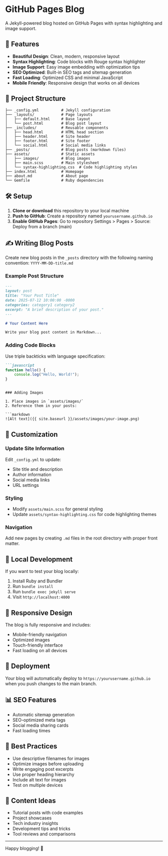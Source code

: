 # GitHub Pages Blog

A Jekyll-powered blog hosted on GitHub Pages with syntax highlighting and image support.

## 🚀 Features

- **Beautiful Design**: Clean, modern, responsive layout
- **Syntax Highlighting**: Code blocks with Rouge syntax highlighter
- **Image Support**: Easy image embedding with optimization tips
- **SEO Optimized**: Built-in SEO tags and sitemap generation
- **Fast Loading**: Optimized CSS and minimal JavaScript
- **Mobile Friendly**: Responsive design that works on all devices

## 📁 Project Structure

```
├── _config.yml          # Jekyll configuration
├── _layouts/            # Page layouts
│   ├── default.html     # Base layout
│   └── post.html        # Blog post layout
├── _includes/           # Reusable components
│   ├── head.html        # HTML head section
│   ├── header.html      # Site header
│   ├── footer.html      # Site footer
│   └── social.html      # Social media links
├── _posts/              # Blog posts (markdown files)
├── assets/              # Static assets
│   ├── images/          # Blog images
│   ├── main.scss        # Main stylesheet
│   └── syntax-highlighting.css  # Code highlighting styles
├── index.html           # Homepage
├── about.md             # About page
└── Gemfile              # Ruby dependencies
```

## 🛠️ Setup

1. **Clone or download** this repository to your local machine
2. **Push to GitHub**: Create a repository named `yourusername.github.io`
3. **Enable GitHub Pages**: Go to repository Settings > Pages > Source: Deploy from a branch (main)

## ✍️ Writing Blog Posts

Create new blog posts in the `_posts` directory with the following naming convention:
`YYYY-MM-DD-title.md`

### Example Post Structure

```markdown
---
layout: post
title: "Your Post Title"
date: 2025-07-12 10:00:00 -0000
categories: category1 category2
excerpt: "A brief description of your post."
---

# Your Content Here

Write your blog post content in Markdown...
```

### Adding Code Blocks

Use triple backticks with language specification:

```markdown
```javascript
function hello() {
    console.log("Hello, World!");
}
```
```

### Adding Images

1. Place images in `assets/images/`
2. Reference them in your posts:

```markdown
![Alt text]({{ site.baseurl }}/assets/images/your-image.png)
```

## 🎨 Customization

### Update Site Information

Edit `_config.yml` to update:
- Site title and description
- Author information
- Social media links
- URL settings

### Styling

- Modify `assets/main.scss` for general styling
- Update `assets/syntax-highlighting.css` for code highlighting themes

### Navigation

Add new pages by creating `.md` files in the root directory with proper front matter.

## 🔧 Local Development

If you want to test your blog locally:

1. Install Ruby and Bundler
2. Run `bundle install`
3. Run `bundle exec jekyll serve`
4. Visit `http://localhost:4000`

## 📱 Responsive Design

The blog is fully responsive and includes:
- Mobile-friendly navigation
- Optimized images
- Touch-friendly interface
- Fast loading on all devices

## 🚀 Deployment

Your blog will automatically deploy to `https://yourusername.github.io` when you push changes to the main branch.

## 📊 SEO Features

- Automatic sitemap generation
- SEO-optimized meta tags
- Social media sharing cards
- Fast loading times

## 🎯 Best Practices

- Use descriptive filenames for images
- Optimize images before uploading
- Write engaging post excerpts
- Use proper heading hierarchy
- Include alt text for images
- Test on multiple devices

## 📝 Content Ideas

- Tutorial posts with code examples
- Project showcases
- Tech industry insights
- Development tips and tricks
- Tool reviews and comparisons

---

Happy blogging! 🎉
